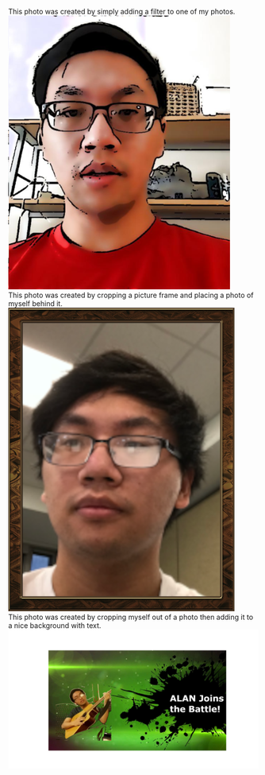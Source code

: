 This photo was created by simply adding a filter to one of my photos.  
![Image with filter](Pictures/filter.png)  
This photo was created by cropping a picture frame and placing a photo of myself behind it.  
![Image with picture frame](Pictures/meframe.png)  
This photo was created by cropping myself out of a photo then adding it to a nice background with text.  
![Image with cool intro](Pictures/smashintro.png)  
